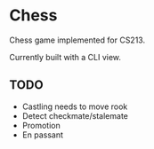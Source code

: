 Chess
=====

Chess game implemented for CS213. 

Currently built with a CLI view.

TODO
----
* Castling needs to move rook
* Detect checkmate/stalemate
* Promotion
* En passant
